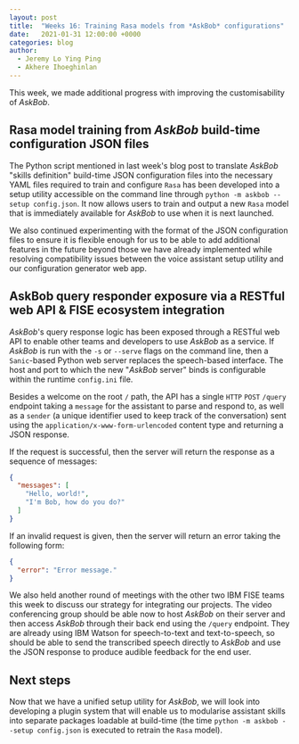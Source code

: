 ```yaml
---
layout: post
title:  "Weeks 16: Training Rasa models from *AskBob* configurations"
date:   2021-01-31 12:00:00 +0000
categories: blog
author:
  - Jeremy Lo Ying Ping
  - Akhere Ihoeghinlan
---
```


This week, we made additional progress with improving the customisability of *AskBob*.

## Rasa model training from *AskBob* build-time configuration JSON files

The Python script mentioned in last week's blog post to translate *AskBob* "skills definition" build-time JSON configuration files into the necessary YAML files required to train and configure `Rasa` has been developed into a setup utility accessible on the command line through `python -m askbob --setup config.json`. It now allows users to train and output a new `Rasa` model that is immediately available for *AskBob* to use when it is next launched.

We also continued experimenting with the format of the JSON configuration files to ensure it is flexible enough for us to be able to add additional features in the future beyond those we have already implemented while resolving compatibility issues between the voice assistant setup utility and our configuration generator web app.

## AskBob query responder exposure via a RESTful web API & FISE ecosystem integration

*AskBob*'s query response logic has been exposed through a RESTful web API to enable other teams and developers to use *AskBob* as a service. If *AskBob* is run with the `-s` or `--serve` flags on the command line, then a `Sanic`-based Python web server replaces the speech-based interface. The host and port to which the new "*AskBob* server" binds is configurable within the runtime `config.ini` file.

Besides a welcome on the root `/` path, the API has a single `HTTP` `POST` `/query` endpoint taking a `message` for the assistant to parse and respond to, as well as a `sender` (a unique identifier used to keep track of the conversation) sent using the `application/x-www-form-urlencoded` content type and returning a JSON response.

If the request is successful, then the server will return the response as a sequence of messages:
```json
{
  "messages": [
    "Hello, world!",
    "I'm Bob, how do you do?"
  ]
}
```

If an invalid request is given, then the server will return an error taking the following form:
```json
{
  "error": "Error message."
}
```

We also held another round of meetings with the other two IBM FISE teams this week to discuss our strategy for integrating our projects. The video conferencing group should be able now to host *AskBob* on their server and then access *AskBob* through their back end using the `/query` endpoint. They are already using IBM Watson for speech-to-text and text-to-speech, so should be able to send the transcribed speech directly to *AskBob* and use the JSON response to produce audible feedback for the end user.

## Next steps

Now that we have a unified setup utility for *AskBob*, we will look into developing a plugin system that will enable us to modularise assistant skills into separate packages loadable at build-time (the time `python -m askbob --setup config.json` is executed to retrain the `Rasa` model).
